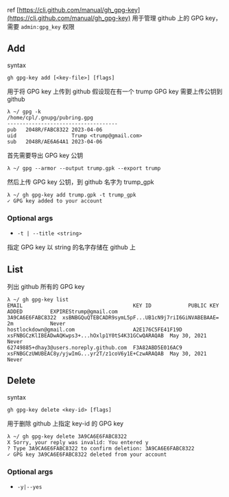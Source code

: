 ref
[https://cli.github.com/manual/gh_gpg-key](https://cli.github.com/manual/gh_gpg-key)
用于管理 github 上的 GPG key，需要 `admin:gpg_key` 权限
## Add
syntax
```
gh gpg-key add [<key-file>] [flags]
```
用于将 GPG key 上传到 github
假设现在有一个 trump GPG key 需要上传公钥到 github
```
λ ~/ gpg -k
/home/cpl/.gnupg/pubring.gpg
------------------------------------
pub   2048R/FABC8322 2023-04-06
uid                  Trump <trump@gmail.com>
sub   2048R/AE6A64A1 2023-04-06
```
首先需要导出 GPG key 公钥
```
λ ~/ gpg --armor --output trump.gpk --export trump
```
然后上传 GPG key 公钥，到 github 名字为 trump_gpk 
```
λ ~/ gh gpg-key add trump.gpk -t trump_gpk
✓ GPG key added to your account
```
### Optional args

- `-t | --title <string>`

指定 GPG key 以 string 的名字存储在 github 上
## List
列出 github 所有的 GPG key
```
λ ~/ gh gpg-key list 
EMAIL                                    KEY ID            PUBLIC KEY                                           ADDED         EXPIREStrump@gmail.com                          3A9CA6E6FABC8322  xsBNBGQuQTEBCADR9symL5pF...UB1cN9j7riI6GiNVABEBAAE=  2m            Never
hostlockdown@gmail.com                   A2E176C5FE41F19D  xsFNBGCzKlIBEADwAQKwps3+...hOxlp1Y0tS4K31GCwQARAQAB  May 30, 2021  Never
62749885+dhay3@users.noreply.github.com  F3A82ABD5E016AC9  xsFNBGCzUWUBEAC8y/yjwImG...yr2T/z1coV6y1E+CzwARAQAB  May 30, 2021  Never
```
## Delete
syntax
```
gh gpg-key delete <key-id> [flags]
```
用于删除 github 上指定 key-id 的 GPG key
```
λ ~/ gh gpg-key delete 3A9CA6E6FABC8322
X Sorry, your reply was invalid: You entered y
? Type 3A9CA6E6FABC8322 to confirm deletion: 3A9CA6E6FABC8322
✓ GPG key 3A9CA6E6FABC8322 deleted from your account
```
### Optional args

- `-y|--yes`
